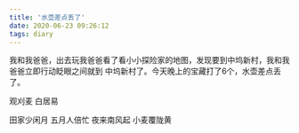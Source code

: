 ```yaml
---
title: '水壶差点丢了'
date: 2020-06-23 09:26:12
tags: diary
---
```

我和我爸爸，出去玩我爸爸看了看小小探险家的地图，发现要到中坞新村，我和我爸爸立即行动眨眼之间就到
中坞新村了。今天晚上的宝藏打了6个，水壶差点丢了。

观刈麦 白居易

田家少闲月
五月人倍忙
夜来南风起
小麦覆陇黄
